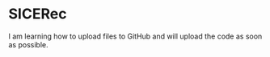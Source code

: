 # SICERec
I am learning how to upload files to GitHub and will upload the code as soon as possible.
